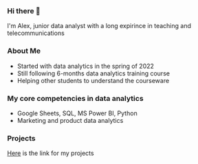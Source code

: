 ### Hi there 👋
I'm Alex, junior data analyst with a long expirince in teaching and telecommunications  

### About Me  
- Started with data analytics in the spring of 2022
- Still following 6-months data analytics training course
- Helping other students to understand the courseware

### My core competencies in data analytics
- Google Sheets, SQL, MS Power BI, Python
- Marketing and product data analytics

### Projects  
[Here](https://github.com/realseich/Portfolio) is the link for my projects  

<!-- Here are some ideas to get you started:

- 🔭 I’m currently working on ...
- 🌱 I’m currently learning ...
- 👯 I’m looking to collaborate on ...
- 🤔 I’m looking for help with ...
- 💬 Ask me about ...
- 📫 How to reach me: ...
- 😄 Pronouns: ...
- ⚡ Fun fact: ...
-->
